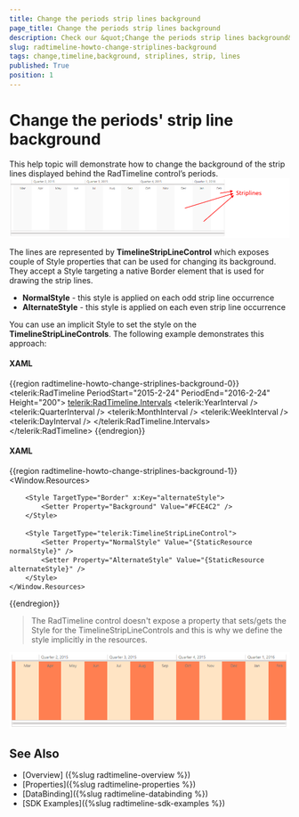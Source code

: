 ```yaml
---
title: Change the periods strip lines background
page_title: Change the periods strip lines background
description: Check our &quot;Change the periods strip lines background&quot; documentation article for the RadTimeline WPF control.
slug: radtimeline-howto-change-striplines-background
tags: change,timeline,background, striplines, strip, lines
published: True
position: 1
---
```


# Change the periods' strip line background

This help topic will demonstrate how to change the background of the strip lines displayed behind the RadTimeline control’s periods. 
![RadTimeline - How to change the strip lines background 1](images/radtimeline-howto-change-striplines-background-01.png)

The lines are represented by __TimelineStripLineControl__ which exposes couple of Style properties that can be used for changing its background. They accept a Style targeting a native Border element that is used for drawing the strip lines. 
* __NormalStyle__ - this style is applied on each odd strip line occurrence
* __AlternateStyle__ - this style is applied on each even strip line occurrence

You can use an implicit Style to set the style on the __TimelineStripLineControls__. The following example demonstrates this approach:
 
#### __XAML__
{{region radtimeline-howto-change-striplines-background-0}}
	<telerik:RadTimeline PeriodStart="2015-2-24" 
						 PeriodEnd="2016-2-24" 
						 Height="200">
		<telerik:RadTimeline.Intervals>
			<telerik:YearInterval />
			<telerik:QuarterInterval />
			<telerik:MonthInterval />
			<telerik:WeekInterval />
			<telerik:DayInterval />
		</telerik:RadTimeline.Intervals>
	</telerik:RadTimeline>
{{endregion}}
	
#### __XAML__
{{region radtimeline-howto-change-striplines-background-1}}
	<Window.Resources>
		<Style TargetType="Border" x:Key="normalStyle">
			<Setter Property="Background" Value="#F67E4B" />
		</Style>

		<Style TargetType="Border" x:Key="alternateStyle">
			<Setter Property="Background" Value="#FCE4C2" />
		</Style>

		<Style TargetType="telerik:TimelineStripLineControl">
			<Setter Property="NormalStyle" Value="{StaticResource normalStyle}" />
			<Setter Property="AlternateStyle" Value="{StaticResource alternateStyle}" />
		</Style>
	</Window.Resources>
{{endregion}}

> The RadTimeline control doesn't expose a property that sets/gets the Style for the TimelineStripLineControls and this is why we define the style implicitly in the resources.
	
![RadTimeline - How to change the strip lines background 2](images/radtimeline-howto-change-striplines-background-02.png)

## See Also
 * [Overview] ({%slug radtimeline-overview %})
 * [Properties]({%slug radtimeline-properties %})
 * [DataBinding]({%slug radtimeline-databinding %})
 * [SDK Examples]({%slug radtimeline-sdk-examples %})